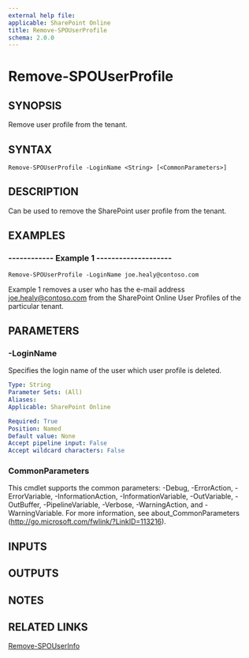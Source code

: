 ```yaml
---
external help file: 
applicable: SharePoint Online
title: Remove-SPOUserProfile
schema: 2.0.0
---
```


# Remove-SPOUserProfile

## SYNOPSIS
Remove user profile from the tenant.

## SYNTAX

```
Remove-SPOUserProfile -LoginName <String> [<CommonParameters>]
```

## DESCRIPTION
Can be used to remove the SharePoint user profile from the tenant.

## EXAMPLES

###   ------------ Example 1 --------------------
```
Remove-SPOUserProfile -LoginName joe.healy@contoso.com
```
Example 1 removes a user who has the e-mail address joe.healy@contoso.com from the SharePoint Online User Profiles of the particular tenant.


## PARAMETERS

### -LoginName
Specifies the login name of the user which user profile is deleted.

```yaml
Type: String
Parameter Sets: (All)
Aliases: 
Applicable: SharePoint Online

Required: True
Position: Named
Default value: None
Accept pipeline input: False
Accept wildcard characters: False
```

### CommonParameters
This cmdlet supports the common parameters: -Debug, -ErrorAction, -ErrorVariable, -InformationAction, -InformationVariable, -OutVariable, -OutBuffer, -PipelineVariable, -Verbose, -WarningAction, and -WarningVariable. For more information, see about_CommonParameters (http://go.microsoft.com/fwlink/?LinkID=113216).

## INPUTS

## OUTPUTS

## NOTES

## RELATED LINKS

[Remove-SPOUserInfo](Remove-SPOUserInfo.md)
